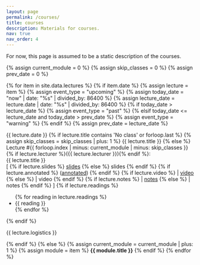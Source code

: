 ```yaml
---
layout: page
permalink: /courses/
title: courses
description: Materials for courses.
nav: true
nav_order: 4
---
```


For now, this page is assumed to be a static description of the courses. 

{% assign current_module = 0 %}
{% assign skip_classes = 0 %}
{% assign prev_date = 0 %}

{% for item in site.data.lectures %}
{% if item.date %}
{% assign lecture = item %}
{% assign event_type = "upcoming" %}
{% assign today_date = "now" | date: "%s" | divided_by: 86400 %}
{% assign lecture_date = lecture.date | date: "%s" | divided_by: 86400 %}
{% if today_date > lecture_date %}
    {% assign event_type = "past" %}
{% elsif today_date <= lecture_date and today_date > prev_date %}
    {% assign event_type = "warning" %}
{% endif %}
{% assign prev_date = lecture_date %}

<tr class="{{ event_type }}">
    <th scope="row">{{ lecture.date }}</th>
    {% if lecture.title contains 'No class' or forloop.last %}
    {% assign skip_classes = skip_classes | plus: 1 %}
    <td colspan="4" align="center">{{ lecture.title }}</td>
    {% else %}
    <td>
        Lecture #{{ forloop.index | minus: current_module | minus: skip_classes }}
        {% if lecture.lecturer %}({{ lecture.lecturer }}){% endif %}:
        <br />
        {{ lecture.title }}
        <br />
        [
            {% if lecture.slides %}
              <a href="{{ lecture.slides }}" target="_blank">slides</a>
            {% else %}
              slides
            {% endif %}
            {% if lecture.annotated %}
              (<a href="{{ lecture.annotated }}" target="_blank">annotated</a>)
            {% endif %}
            {% if lecture.video %}
            | <a href="{{ lecture.video }}" target="_blank">video</a>
            {% else %}
            | video
            {% endif %}
            {% if lecture.notes %}
            | <a href="{{ lecture.notes }}" target="_blank">notes</a>
            {% else %}
            | notes
            {% endif %}
        ]
    </td>
    <td>
        {% if lecture.readings %}
        <ul>
        {% for reading in lecture.readings %}
            <li>{{ reading }}</li>
        {% endfor %}
        </ul>
        {% endif %}
    </td>
    <td>
        <p>{{ lecture.logistics }}</p>
    </td>
    {% endif %}
</tr>
{% else %}
{% assign current_module = current_module | plus: 1 %}
{% assign module = item %}
<tr class="info">
    <td colspan="5" align="center"><strong>{{ module.title }}</strong></td>
</tr>
{% endif %}
{% endfor %}